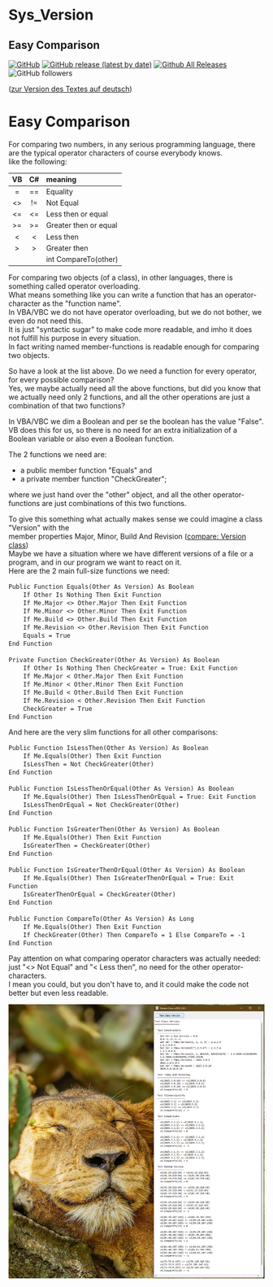 # Sys_Version  
## Easy Comparison  

[![GitHub](https://img.shields.io/github/license/OlimilO1402/Sys_Version?style=plastic)](https://github.com/OlimilO1402/Sys_Version/blob/master/LICENSE) 
[![GitHub release (latest by date)](https://img.shields.io/github/v/release/OlimilO1402/Sys_Version?style=plastic)](https://github.com/OlimilO1402/Sys_Version/releases/latest)
[![Github All Releases](https://img.shields.io/github/downloads/OlimilO1402/Sys_Version/total.svg)](https://github.com/OlimilO1402/Sys_Version/releases/download/v2025.3.2/Version_v2025.3.2.zip)
![GitHub followers](https://img.shields.io/github/followers/OlimilO1402?style=social)
   
([zur Version des Textes auf deutsch](README_de.md))  
  
Easy Comparison  
===============  
  
For comparing two numbers, in any serious programming language, there are the typical operator characters of course everybody knows.  
like the following:  
  
 |  VB   |  C#   |  meaning   
 |:-----:|:-----:|:----------------  
 |  =    |  ==   |  Equality  
 |  \<>  |  !=   |  Not Equal  
 |  \<=  |  \<=  |  Less then or equal  
 |  \>=  |  \>=  |  Greater then or equal  
 |  \<   |  \<   |  Less then  
 |  \>   |  \>   |  Greater then  
 |       |       |  int CompareTo(other)  

For comparing two objects (of a class), in other languages, there is something called operator overloading.  
What means something like you can write a function that has an operator-character as the "function name".  
In VBA/VBC we do not have operator overloading, but we do not bother, we even do not need this.  
It is just "syntactic sugar" to make code more readable, and imho it does not fulfill his purpose in every
situation.  
In fact writing named member-functions is readable enough for comparing two objects.  
  
So have a look at the list above. Do we need a function for every operator, for every possible comparison?  
Yes, we maybe actually need all the above functions, but did you know that we actually need only 2 functions,
and all the other operations are just a combination of that two functions?  
  
In VBA/VBC we dim a Boolean and per se the boolean has the value "False". VB does this for us, so there is no
need for an extra initialization of a Boolean variable or also even a Boolean function.  
  
The 2 functions we need are:
* a public member function "Equals" and  
* a private member function "CheckGreater";  
 
where we just hand over the "other" object, and all the other operator-functions are just combinations of this two functions.  
  
To give this something what actually makes sense we could imagine a class "Version" with the  
member properties Major, Minor, Build And Revision ([compare: Version class](https://learn.microsoft.com/en-us/dotnet/api/system.version?view=net-8.0))  
Maybe we have a situation where we have different versions of a file or a program, and in our program
we want to react on it.  
Here are the 2 main full-size functions we need:  

```vba  
Public Function Equals(Other As Version) As Boolean
    If Other Is Nothing Then Exit Function
    If Me.Major <> Other.Major Then Exit Function
    If Me.Minor <> Other.Minor Then Exit Function
    If Me.Build <> Other.Build Then Exit Function
    If Me.Revision <> Other.Revision Then Exit Function
    Equals = True
End Function

Private Function CheckGreater(Other As Version) As Boolean
    If Other Is Nothing Then CheckGreater = True: Exit Function
    If Me.Major < Other.Major Then Exit Function
    If Me.Minor < Other.Minor Then Exit Function
    If Me.Build < Other.Build Then Exit Function
    If Me.Revision < Other.Revision Then Exit Function
    CheckGreater = True
End Function
```
  
And here are the very slim functions for all other comparisons:  
  
```vba  
Public Function IsLessThen(Other As Version) As Boolean
    If Me.Equals(Other) Then Exit Function
    IsLessThen = Not CheckGreater(Other)
End Function

Public Function IsLessThenOrEqual(Other As Version) As Boolean
    If Me.Equals(Other) Then IsLessThenOrEqual = True: Exit Function
    IsLessThenOrEqual = Not CheckGreater(Other)
End Function

Public Function IsGreaterThen(Other As Version) As Boolean
    If Me.Equals(Other) Then Exit Function
    IsGreaterThen = CheckGreater(Other)
End Function

Public Function IsGreaterThenOrEqual(Other As Version) As Boolean
    If Me.Equals(Other) Then IsGreaterThenOrEqual = True: Exit Function
    IsGreaterThenOrEqual = CheckGreater(Other)
End Function

Public Function CompareTo(Other As Version) As Long
    If Me.Equals(Other) Then Exit Function
    If CheckGreater(Other) Then CompareTo = 1 Else CompareTo = -1
End Function
```  
  
Pay attention on what comparing operator characters was actually needed:  
just "<> Not Equal" and "< Less then", no need for the other operator-characters.  
I mean you could, but you don't have to, and it could make the code not better but even less readable.  
  
![Version Image](Resources/Version.png "Version Image")  
  